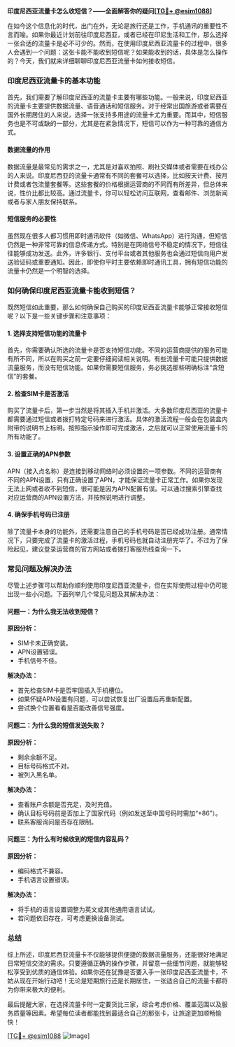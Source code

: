**印度尼西亚流量卡怎么收短信？——全面解答你的疑问[[TG💪+ @esim1088](https://t.me/s/esim1088)]**

在如今这个信息化的时代，出门在外，无论是旅行还是工作，手机通讯的重要性不言而喻。如果你最近计划前往印度尼西亚，或者已经在印尼生活和工作，那么选择一张合适的流量卡是必不可少的。然而，在使用印度尼西亚流量卡的过程中，很多人会遇到一个问题：这张卡能不能收到短信呢？如果能收到的话，具体是怎么操作的？今天，我们就来详细聊聊印度尼西亚流量卡如何接收短信。

### 印度尼西亚流量卡的基本功能

首先，我们需要了解印度尼西亚的流量卡主要有哪些功能。一般来说，印度尼西亚的流量卡主要提供数据流量、语音通话和短信服务。对于经常出国旅游或者需要在国外长期居住的人来说，选择一张支持多用途的流量卡尤为重要。而其中，短信服务也是不可或缺的一部分，尤其是在紧急情况下，短信可以作为一种可靠的通信方式。

#### 数据流量的作用

数据流量是最常见的需求之一，尤其是对喜欢拍照、刷社交媒体或者需要在线办公的人来说。印度尼西亚的流量卡通常有不同的套餐可以选择，比如按天计费、按月计费或者包流量套餐等。这些套餐的价格根据运营商的不同而有所差异，但总体来说，性价比都比较高。通过流量卡，你可以轻松访问互联网，查看邮件、浏览新闻或者与家人朋友保持联系。

#### 短信服务的必要性

虽然现在很多人都习惯用即时通讯软件（如微信、WhatsApp）进行沟通，但短信仍然是一种非常可靠的信息传递方式。特别是在网络信号不稳定的情况下，短信往往能够成功发送。此外，许多银行、支付平台或者其他服务也会通过短信向用户发送验证码或重要通知。因此，即使你平时主要依赖即时通讯工具，拥有短信功能的流量卡仍然是一个明智的选择。

### 如何确保印度尼西亚流量卡能收到短信？

既然短信如此重要，那么如何确保自己购买的印度尼西亚流量卡能够正常接收短信呢？以下是一些关键步骤和注意事项：

#### 1. 选择支持短信功能的流量卡

首先，你需要确认所选的流量卡是否支持短信功能。不同的运营商提供的服务可能有所不同，所以在购买之前一定要仔细阅读相关说明。有些流量卡可能只提供数据流量服务，而没有短信功能。如果你需要短信服务，务必挑选那些明确标注“含短信”的套餐。

#### 2. 检查SIM卡是否激活

购买了流量卡后，第一步当然是将其插入手机并激活。大多数印度尼西亚的流量卡都需要通过短信或者拨打特定号码来进行激活。具体的激活流程一般会在包装盒内附带的说明书上标明。按照指示操作即可完成激活，之后就可以正常使用流量卡的所有功能了。

#### 3. 设置正确的APN参数

APN（接入点名称）是连接到移动网络时必须设置的一项参数。不同的运营商有不同的APN设置，只有正确设置了APN，才能保证流量卡正常工作。如果你发现无法上网或者收不到短信，很可能是因为APN配置有误。可以通过搜索引擎查找对应运营商的APN设置方法，并按照说明进行调整。

#### 4. 确保手机号码已注册

除了流量卡本身的功能外，还需要注意自己的手机号码是否已经成功注册。通常情况下，只要完成了流量卡的激活过程，手机号码也就自动注册完毕了。不过为了保险起见，建议登录运营商的官方网站或者拨打客服热线查询一下。

### 常见问题及解决办法

尽管上述步骤可以帮助你顺利使用印度尼西亚流量卡，但在实际使用过程中仍可能出现一些小问题。下面列举几个常见问题及其解决办法：

#### 问题一：为什么我无法收到短信？

**原因分析：**
- SIM卡未正确安装。
- APN设置错误。
- 手机信号不佳。

**解决办法：**
- 首先检查SIM卡是否牢固插入手机槽位。
- 如果怀疑APN设置有问题，可以尝试恢复出厂设置后再重新配置。
- 尝试换个位置看看是否能改善信号强度。

#### 问题二：为什么我的短信发送失败？

**原因分析：**
- 剩余余额不足。
- 目标号码格式不对。
- 被列入黑名单。

**解决办法：**
- 查看账户余额是否充足，及时充值。
- 确认目标号码前是否加上了国家代码（例如发送至中国号码时需加“+86”）。
- 联系客服询问是否存在限制。

#### 问题三：为什么有时候收到的短信内容乱码？

**原因分析：**
- 编码格式不兼容。
- 手机语言设置错误。

**解决办法：**
- 将手机的语言设置调整为英文或其他通用语言试试。
- 若问题依旧存在，可考虑更换设备测试。

### 总结

综上所述，印度尼西亚流量卡不仅能够提供便捷的数据流量服务，还能很好地满足日常短信交流的需求。只要遵循正确的操作步骤，并留意一些细节问题，就能够轻松享受到优质的通信体验。如果你还在犹豫是否要入手一张印度尼西亚流量卡，不妨从现在开始行动吧！无论是短期旅行还是长期居住，一张适合自己的流量卡都将为你带来极大的便利。

最后提醒大家，在选择流量卡时一定要货比三家，综合考虑价格、覆盖范围以及服务质量等因素。希望每位读者都能找到最适合自己的那张卡，让旅途更加顺畅愉快！

[[TG💪+ @esim1088](https://t.me/s/esim1088) ![Image](https://i.postimg.cc/4NQfJmqS/Snipaste-2025-05-13-00-14-12.png)]